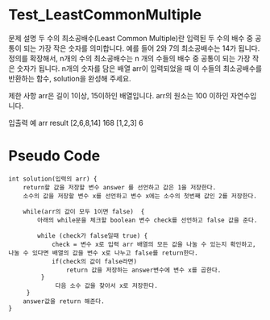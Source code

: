 # Test_LeastCommonMultiple

문제 설명
두 수의 최소공배수(Least Common Multiple)란 입력된 두 수의 배수 중 공통이 되는 가장 작은 숫자를 의미합니다. 예를 들어 2와 7의 최소공배수는 14가 됩니다. 정의를 확장해서, n개의 수의 최소공배수는 n 개의 수들의 배수 중 공통이 되는 가장 작은 숫자가 됩니다. n개의 숫자를 담은 배열 arr이 입력되었을 때 이 수들의 최소공배수를 반환하는 함수, solution을 완성해 주세요.

제한 사항
arr은 길이 1이상, 15이하인 배열입니다.
arr의 원소는 100 이하인 자연수입니다.

입출력 예
arr     	  result
[2,6,8,14]	 168
[1,2,3]	      6

# Pseudo Code 

    int solution(입력의 arr) {  
        return할 값을 저장할 변수 answer 를 선언하고 값은 1을 저장한다.
        소수의 값을 저장할 변수 x를 선언하고 변수 x에는 소수의 첫번째 값인 2를 저장한다.
  
        while(arr의 값이 모두 1이면 false)  {
            아래의 while문을 체크할 boolean 변수 check를 선언하고 false 값을 준다.
   
            while (check가 false일때 true) {
                check = 변수 x로 입력 arr 배열의 모든 값을 나눌 수 있는지 확인하고, 나눌 수 있다면 배열의 값을 변수 x로 나누고 false를 return한다.
                if(check의 값이 false라면) 
                    return 값을 저장하는 answer변수에 변수 x를 곱한다.
             }     
                 다음 소수 값을 찾아서 x로 저장한다.
         }
        answer값을 return 해준다.
    }


